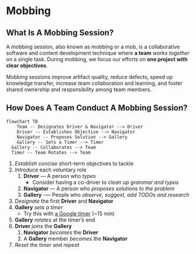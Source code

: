 # Mobbing

## What Is A Mobbing Session?

A mobbing session, also known as mobbing or a mob, is a collaborative software and content development technique where **a team** *works together* on a single task. During mobbing, we focus our efforts on **one project with clear objectives**.

Mobbing sessions improve artifact quality, reduce defects, speed up knowledge transfer, increase team collaboration and learning, and foster shared ownership and responsibility among team members.

## How Does A Team Conduct A Mobbing Session?

```mermaid
flowchart TB
	Team -- Designates Driver & Navigator --> Driver
	Driver -- Establishes Objective --> Navigator
	Navigator -- Proposes Solution --> Gallery
	Gallery -- Sets a Timer --> Timer
  Gallery -- Collaborates --> Team
  Timer -- Team Rotates --> Team 
```



1. *Establish* concise short-term objectives to tackle
2. *Introduce* each voluntary role
   1. **Driver** — A person who *types*
      - Consider having a co-driver to *clean up grammar and typos*
   2. **Navigator** — A person who *proposes solutions to the problem*
   3. **Gallery** -— People who *observe, suggest, add TODOs and research*
3. *Designate* the first **Driver** and **Navigator**
4. **Gallery** *sets a timer*
   - Try this with [a Google timer] (~15 min)
5. **Gallery** *rotates* at the timer’s end
6. **Driver** *joins* the **Gallery** 
   1. **Navigator** *becomes* the **Driver**
   2. A **Gallery** member *becomes* the **Navigator**
7. *Reset the timer* and *repeat*

[a Google timer]: https://www.google.com/search?q=15+minute+timer+google
